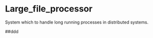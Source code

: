 # Large_file_processor
System which to handle long running processes in distributed systems.

##ddd
